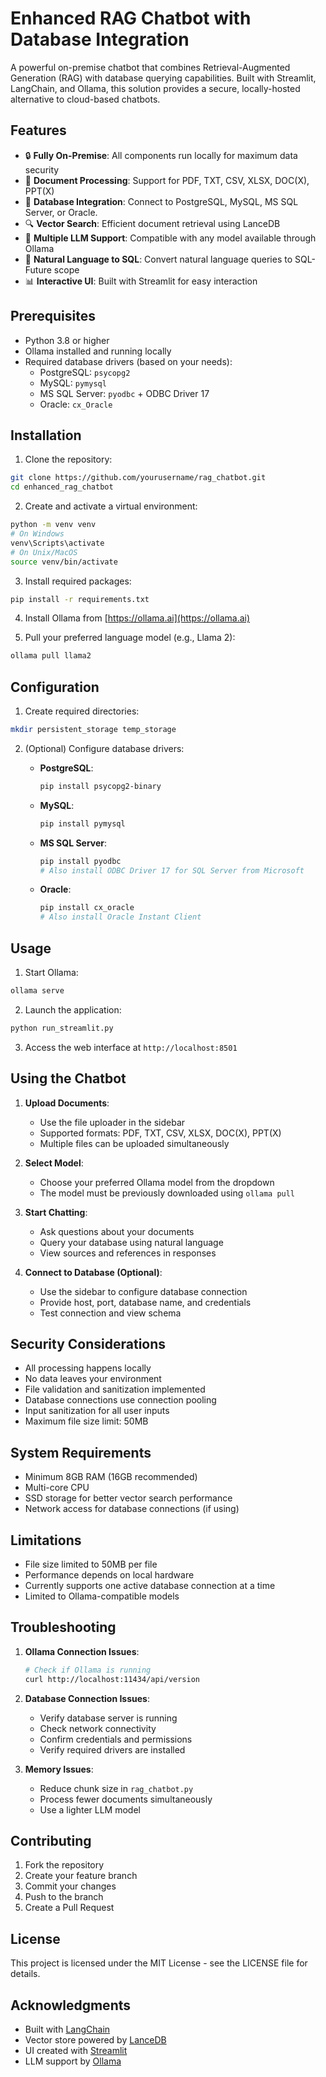 # Enhanced RAG Chatbot with Database Integration

A powerful on-premise chatbot that combines Retrieval-Augmented Generation (RAG) with database querying capabilities. Built with Streamlit, LangChain, and Ollama, this solution provides a secure, locally-hosted alternative to cloud-based chatbots.

## Features

- 🔒 **Fully On-Premise**: All components run locally for maximum data security
- 📄 **Document Processing**: Support for PDF, TXT, CSV, XLSX, DOC(X), PPT(X)
- 💾 **Database Integration**: Connect to PostgreSQL, MySQL, MS SQL Server, or Oracle.
- 🔍 **Vector Search**: Efficient document retrieval using LanceDB
- 🤖 **Multiple LLM Support**: Compatible with any model available through Ollama
- 🔄 **Natural Language to SQL**: Convert natural language queries to SQL- Future scope
- 📊 **Interactive UI**: Built with Streamlit for easy interaction

## Prerequisites

- Python 3.8 or higher
- Ollama installed and running locally
- Required database drivers (based on your needs):
  - PostgreSQL: `psycopg2`
  - MySQL: `pymysql`
  - MS SQL Server: `pyodbc` + ODBC Driver 17
  - Oracle: `cx_Oracle`

## Installation

1. Clone the repository:
```bash
git clone https://github.com/yourusername/rag_chatbot.git
cd enhanced_rag_chatbot
```

2. Create and activate a virtual environment:
```bash
python -m venv venv
# On Windows
venv\Scripts\activate
# On Unix/MacOS
source venv/bin/activate
```

3. Install required packages:
```bash
pip install -r requirements.txt
```

4. Install Ollama from [https://ollama.ai](https://ollama.ai)

5. Pull your preferred language model (e.g., Llama 2):
```bash
ollama pull llama2
```

## Configuration

1. Create required directories:
```bash
mkdir persistent_storage temp_storage
```

2. (Optional) Configure database drivers:

   - **PostgreSQL**:
     ```bash
     pip install psycopg2-binary
     ```
   
   - **MySQL**:
     ```bash
     pip install pymysql
     ```
   
   - **MS SQL Server**:
     ```bash
     pip install pyodbc
     # Also install ODBC Driver 17 for SQL Server from Microsoft
     ```
   
   - **Oracle**:
     ```bash
     pip install cx_oracle
     # Also install Oracle Instant Client
     ```

## Usage

1. Start Ollama:
```bash
ollama serve
```

2. Launch the application:
```bash
python run_streamlit.py
```

3. Access the web interface at `http://localhost:8501`

## Using the Chatbot

1. **Upload Documents**:
   - Use the file uploader in the sidebar
   - Supported formats: PDF, TXT, CSV, XLSX, DOC(X), PPT(X)
   - Multiple files can be uploaded simultaneously

2. **Select Model**:
   - Choose your preferred Ollama model from the dropdown
   - The model must be previously downloaded using `ollama pull`

3. **Start Chatting**:
   - Ask questions about your documents
   - Query your database using natural language
   - View sources and references in responses

4. **Connect to Database (Optional)**:
   - Use the sidebar to configure database connection
   - Provide host, port, database name, and credentials
   - Test connection and view schema

## Security Considerations

- All processing happens locally
- No data leaves your environment
- File validation and sanitization implemented
- Database connections use connection pooling
- Input sanitization for all user inputs
- Maximum file size limit: 50MB

## System Requirements

- Minimum 8GB RAM (16GB recommended)
- Multi-core CPU
- SSD storage for better vector search performance
- Network access for database connections (if using)

## Limitations

- File size limited to 50MB per file
- Performance depends on local hardware
- Currently supports one active database connection at a time
- Limited to Ollama-compatible models

## Troubleshooting

1. **Ollama Connection Issues**:
   ```bash
   # Check if Ollama is running
   curl http://localhost:11434/api/version
   ```

2. **Database Connection Issues**:
   - Verify database server is running
   - Check network connectivity
   - Confirm credentials and permissions
   - Verify required drivers are installed

3. **Memory Issues**:
   - Reduce chunk size in `rag_chatbot.py`
   - Process fewer documents simultaneously
   - Use a lighter LLM model

## Contributing

1. Fork the repository
2. Create your feature branch
3. Commit your changes
4. Push to the branch
5. Create a Pull Request

## License

This project is licensed under the MIT License - see the LICENSE file for details.

## Acknowledgments

- Built with [LangChain](https://github.com/hwchase17/langchain)
- Vector store powered by [LanceDB](https://github.com/lancedb/lancedb)
- UI created with [Streamlit](https://streamlit.io)
- LLM support by [Ollama](https://ollama.ai)
